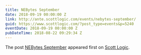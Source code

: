 ```yaml
---
title: NEBytes September
date: 2018-09-19 00:00:00 Z
link: http://ante.scottlogic.com/events/nebytes-september/
guid: https://www.scottlogic.com/?post_type=events&p=5240
eventDate: 2018-09-19 00:00:00 Z
pubDateTime: 2018-08-22 09:29:34 Z
---
```


<p>The post <a rel="nofollow" href="http://ante.scottlogic.com/events/nebytes-september/">NEBytes September</a> appeared first on <a rel="nofollow" href="http://ante.scottlogic.com">Scott Logic</a>.</p>